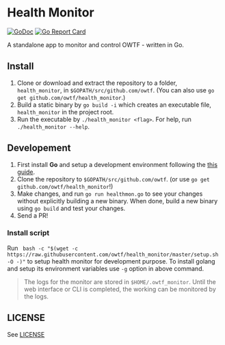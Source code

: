 # Health Monitor
[![GoDoc](https://godoc.org/github.com/owtf/health_monitor?status.svg)](https://godoc.org/github.com/owtf/health_monitor)
[![Go Report Card](https://goreportcard.com/badge/kubernetes/helm)](http://goreportcard.com/report/owtf/health_monitor)

A standalone app to monitor and control OWTF - written in Go.


## Install

1. Clone or download and extract the repository to a folder, `health_monitor`, in `$GOPATH/src/github.com/owtf`. (You can also use `go get github.com/owtf/health_monitor`.)
2. Build a static binary by `go build -i` which creates an executable file, `health_monitor` in the project root.
3. Run the executable by `./health_monitor <flag>`. For help, run `./health_monitor --help`.


## Developement

1. First install **Go** and setup a development environment following the [this guide](https://golang.org/doc/install).
2. Clone the repository to `$GOPATH/src/github.com/owtf`. (or use `go get github.com/owtf/health_monitor`!)
3. Make changes, and run `go run healthmon.go` to see your changes without explicitly building a new binary. When done, build a new binary using `go build` and test your changes.
4. Send a PR!

### Install script

Run ` bash -c "$(wget -c https://raw.githubusercontent.com/owtf/health_monitor/master/setup.sh -O -)"` to setup health monitor for development purpose. To install golang and setup its environment variables use `-g` option in above command.

> The logs for the monitor are stored in `$HOME/.owtf_monitor`. Until the web interface or CLI is completed, the working can be monitored by the logs.


## LICENSE

See [LICENSE](LICENSE)
